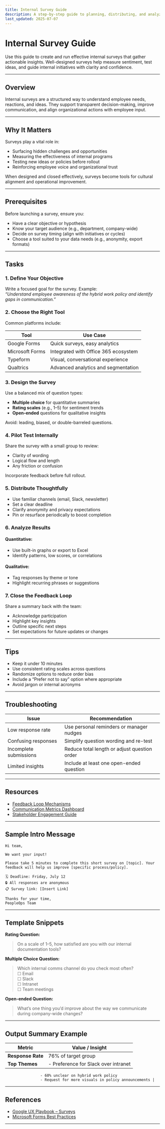 ```yaml
---
title: Internal Survey Guide  
description: A step-by-step guide to planning, distributing, and analyzing internal surveys to capture employee feedback.  
last_updated: 2025-07-07  
---
```


# Internal Survey Guide

Use this guide to create and run effective internal surveys that gather actionable insights. Well-designed surveys help measure sentiment, test ideas, and guide internal initiatives with clarity and confidence.

---

## Overview

Internal surveys are a structured way to understand employee needs, reactions, and ideas. They support transparent decision-making, improve communication, and align organizational actions with employee input.

---

## Why It Matters

Surveys play a vital role in:

- Surfacing hidden challenges and opportunities  
- Measuring the effectiveness of internal programs  
- Testing new ideas or policies before rollout  
- Reinforcing employee voice and organizational trust  

When designed and closed effectively, surveys become tools for cultural alignment and operational improvement.

---

## Prerequisites

Before launching a survey, ensure you:

- Have a clear objective or hypothesis  
- Know your target audience (e.g., department, company-wide)  
- Decide on survey timing (align with initiatives or cycles)  
- Choose a tool suited to your data needs (e.g., anonymity, export formats)

---

## Tasks

### 1. Define Your Objective

Write a focused goal for the survey. Example:  
*“Understand employee awareness of the hybrid work policy and identify gaps in communication.”*

### 2. Choose the Right Tool

Common platforms include:

| Tool             | Use Case                                  |
|------------------|--------------------------------------------|
| Google Forms     | Quick surveys, easy analytics              |
| Microsoft Forms  | Integrated with Office 365 ecosystem       |
| Typeform         | Visual, conversational experience          |
| Qualtrics        | Advanced analytics and segmentation        |

### 3. Design the Survey

Use a balanced mix of question types:

- **Multiple choice** for quantitative summaries  
- **Rating scales** (e.g., 1–5) for sentiment trends  
- **Open-ended** questions for qualitative insights  

Avoid: leading, biased, or double-barreled questions.

### 4. Pilot Test Internally

Share the survey with a small group to review:

- Clarity of wording  
- Logical flow and length  
- Any friction or confusion  

Incorporate feedback before full rollout.

### 5. Distribute Thoughtfully

- Use familiar channels (email, Slack, newsletter)  
- Set a clear deadline  
- Clarify anonymity and privacy expectations  
- Pin or resurface periodically to boost completion

### 6. Analyze Results

#### Quantitative:

- Use built-in graphs or export to Excel  
- Identify patterns, low scores, or correlations  

#### Qualitative:

- Tag responses by theme or tone  
- Highlight recurring phrases or suggestions  

### 7. Close the Feedback Loop

Share a summary back with the team:

- Acknowledge participation  
- Highlight key insights  
- Outline specific next steps  
- Set expectations for future updates or changes  

---

## Tips

- Keep it under 10 minutes  
- Use consistent rating scales across questions  
- Randomize options to reduce order bias  
- Include a “Prefer not to say” option where appropriate  
- Avoid jargon or internal acronyms

---

## Troubleshooting

| Issue                         | Recommendation                                    |
|------------------------------|---------------------------------------------------|
| Low response rate            | Use personal reminders or manager nudges         |
| Confusing responses           | Simplify question wording and re-test             |
| Incomplete submissions        | Reduce total length or adjust question order      |
| Limited insights              | Include at least one open-ended question          |

---

## Resources

- [Feedback Loop Mechanisms](feedback-loop-mechanisms.md)  
- [Communication Metrics Dashboard](communication-metrics-dashboard.md)  
- [Stakeholder Engagement Guide](stakeholder-engagement-guide.md)

---

## Sample Intro Message

```
Hi team,

We want your input!

Please take 5 minutes to complete this short survey on [topic]. Your feedback will help us improve [specific process/policy].

🗓 Deadline: Friday, July 12  
🔒 All responses are anonymous  
📋 Survey link: [Insert Link]

Thanks for your time,  
PeopleOps Team
```

---

## Template Snippets

**Rating Question:**  
> On a scale of 1–5, how satisfied are you with our internal documentation tools?

**Multiple Choice Question:**  
> Which internal comms channel do you check most often?  
> ☐ Email  
> ☐ Slack  
> ☐ Intranet  
> ☐ Team meetings  

**Open-ended Question:**  
> What’s one thing you’d improve about the way we communicate during company-wide changes?

---

## Output Summary Example

| Metric              | Value / Insight                                      |
|---------------------|------------------------------------------------------|
| **Response Rate**   | 76% of target group                                  |
| **Top Themes**      | - Preference for Slack over intranet  
                    - 60% unclear on hybrid work policy  
                    - Request for more visuals in policy announcements |

---

## References

- [Google UX Playbook – Surveys](https://www.google.com/insights/playbook)  
- [Microsoft Forms Best Practices](https://support.microsoft.com/en-us/forms)

---
